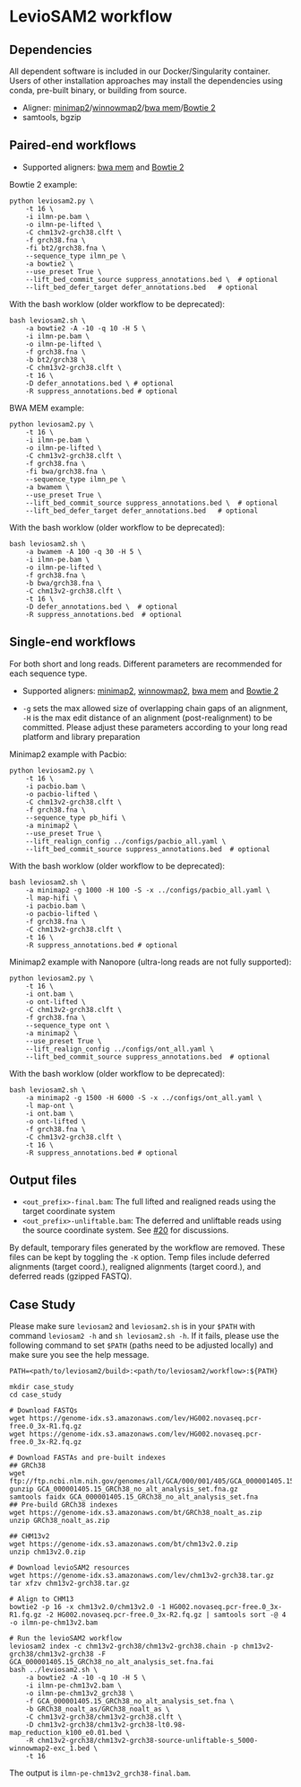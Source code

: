 # LevioSAM2 workflow

## Dependencies

All dependent software is included in our Docker/Singularity container.
Users of other installation approaches may install the dependencies using conda, pre-built binary, or building from source.

- Aligner: [minimap2](https://github.com/lh3/minimap2)/[winnowmap2](https://github.com/marbl/Winnowmap)/[bwa mem](https://github.com/lh3/bwa)/[Bowtie 2](http://bowtie-bio.sourceforge.net/bowtie2/manual.shtml)
- samtools, bgzip

## Paired-end workflows

- Supported aligners: [bwa mem](https://github.com/lh3/bwa) and [Bowtie 2](http://bowtie-bio.sourceforge.net/bowtie2/manual.shtml)

Bowtie 2 example:

```shell
python leviosam2.py \
    -t 16 \
    -i ilmn-pe.bam \
    -o ilmn-pe-lifted \
    -C chm13v2-grch38.clft \
    -f grch38.fna \
    -fi bt2/grch38.fna \
    --sequence_type ilmn_pe \
    -a bowtie2 \
    --use_preset True \
    --lift_bed_commit_source suppress_annotations.bed \  # optional
    --lift_bed_defer_target defer_annotations.bed   # optional
```

With the bash worklow (older workflow to be deprecated):

```shell
bash leviosam2.sh \
    -a bowtie2 -A -10 -q 10 -H 5 \
    -i ilmn-pe.bam \
    -o ilmn-pe-lifted \
    -f grch38.fna \
    -b bt2/grch38 \
    -C chm13v2-grch38.clft \
    -t 16 \
    -D defer_annotations.bed \ # optional
    -R suppress_annotations.bed # optional
```

BWA MEM example:

```shell
python leviosam2.py \
    -t 16 \
    -i ilmn-pe.bam \
    -o ilmn-pe-lifted \
    -C chm13v2-grch38.clft \
    -f grch38.fna \
    -fi bwa/grch38.fna \
    --sequence_type ilmn_pe \
    -a bwamem \
    --use_preset True \
    --lift_bed_commit_source suppress_annotations.bed \  # optional
    --lift_bed_defer_target defer_annotations.bed   # optional
```

With the bash worklow (older workflow to be deprecated):

```shell
bash leviosam2.sh \
    -a bwamem -A 100 -q 30 -H 5 \
    -i ilmn-pe.bam \
    -o ilmn-pe-lifted \
    -f grch38.fna \
    -b bwa/grch38.fna \
    -C chm13v2-grch38.clft \
    -t 16 \
    -D defer_annotations.bed \  # optional
    -R suppress_annotations.bed  # optional
```

## Single-end workflows

For both short and long reads. Different parameters are recommended for each sequence type.

- Supported aligners: [minimap2](https://github.com/lh3/minimap2), [winnowmap2](https://github.com/marbl/Winnowmap),
[bwa mem](https://github.com/lh3/bwa) and [Bowtie 2](http://bowtie-bio.sourceforge.net/bowtie2/manual.shtml) 

- `-g` sets the max allowed size of overlapping chain gaps of an alignment, `-H` is the max edit distance of an alignment (post-realignment) to be committed. Please adjust these parameters according to your long read platform and library preparation

Minimap2 example with Pacbio:

```shell
python leviosam2.py \
    -t 16 \
    -i pacbio.bam \
    -o pacbio-lifted \
    -C chm13v2-grch38.clft \
    -f grch38.fna \
    --sequence_type pb_hifi \
    -a minimap2 \
    --use_preset True \
    --lift_realign_config ../configs/pacbio_all.yaml \
    --lift_bed_commit_source suppress_annotations.bed  # optional
```

With the bash worklow (older workflow to be deprecated):

```shell
bash leviosam2.sh \
    -a minimap2 -g 1000 -H 100 -S -x ../configs/pacbio_all.yaml \
    -l map-hifi \
    -i pacbio.bam \
    -o pacbio-lifted \
    -f grch38.fna \
    -C chm13v2-grch38.clft \
    -t 16 \
    -R suppress_annotations.bed # optional
```

Minimap2 example with Nanopore (ultra-long reads are not fully supported):

```shell
python leviosam2.py \
    -t 16 \
    -i ont.bam \
    -o ont-lifted \
    -C chm13v2-grch38.clft \
    -f grch38.fna \
    --sequence_type ont \
    -a minimap2 \
    --use_preset True \
    --lift_realign_config ../configs/ont_all.yaml \
    --lift_bed_commit_source suppress_annotations.bed  # optional
```

With the bash worklow (older workflow to be deprecated):

```shell
bash leviosam2.sh \
    -a minimap2 -g 1500 -H 6000 -S -x ../configs/ont_all.yaml \
    -l map-ont \
    -i ont.bam \
    -o ont-lifted \
    -f grch38.fna \
    -C chm13v2-grch38.clft \
    -t 16 \
    -R suppress_annotations.bed # optional
```

## Output files

- `<out_prefix>-final.bam`: The full lifted and realigned reads using the target coordinate system
- `<out_prefix>-unliftable.bam`: The deferred and unliftable reads using the source coordinate system. See [#20](https://github.com/milkschen/leviosam2/issues/20) for discussions.

By default, temporary files generated by the workflow are removed. These files can be kept by toggling the `-K` option. Temp files include deferred alignments (target coord.), realigned alignments (target coord.), and deferred reads (gzipped FASTQ).

## Case Study

Please make sure `leviosam2` and `leviosam2.sh` is in your `$PATH` with command `leviosam2 -h` and `sh leviosam2.sh -h`.
If it fails, please use the following command to set `$PATH` (paths need to be adjusted locally) and make sure you see the help message.

```shell
PATH=<path/to/leviosam2/build>:<path/to/leviosam2/workflow>:${PATH}
```

```shell
mkdir case_study
cd case_study

# Download FASTQs
wget https://genome-idx.s3.amazonaws.com/lev/HG002.novaseq.pcr-free.0_3x-R1.fq.gz
wget https://genome-idx.s3.amazonaws.com/lev/HG002.novaseq.pcr-free.0_3x-R2.fq.gz

# Download FASTAs and pre-built indexes
## GRCh38
wget ftp://ftp.ncbi.nlm.nih.gov/genomes/all/GCA/000/001/405/GCA_000001405.15_GRCh38/seqs_for_alignment_pipelines.ucsc_ids/GCA_000001405.15_GRCh38_no_alt_analysis_set.fna.gz
gunzip GCA_000001405.15_GRCh38_no_alt_analysis_set.fna.gz
samtools faidx GCA_000001405.15_GRCh38_no_alt_analysis_set.fna
## Pre-build GRCh38 indexes
wget https://genome-idx.s3.amazonaws.com/bt/GRCh38_noalt_as.zip
unzip GRCh38_noalt_as.zip

## CHM13v2
wget https://genome-idx.s3.amazonaws.com/bt/chm13v2.0.zip
unzip chm13v2.0.zip

# Download levioSAM2 resources
wget https://genome-idx.s3.amazonaws.com/lev/chm13v2-grch38.tar.gz
tar xfzv chm13v2-grch38.tar.gz

# Align to CHM13
bowtie2 -p 16 -x chm13v2.0/chm13v2.0 -1 HG002.novaseq.pcr-free.0_3x-R1.fq.gz -2 HG002.novaseq.pcr-free.0_3x-R2.fq.gz | samtools sort -@ 4 -o ilmn-pe-chm13v2.bam

# Run the levioSAM2 workflow
leviosam2 index -c chm13v2-grch38/chm13v2-grch38.chain -p chm13v2-grch38/chm13v2-grch38 -F GCA_000001405.15_GRCh38_no_alt_analysis_set.fna.fai
bash ../leviosam2.sh \
    -a bowtie2 -A -10 -q 10 -H 5 \
    -i ilmn-pe-chm13v2.bam \
    -o ilmn-pe-chm13v2_grch38 \
    -f GCA_000001405.15_GRCh38_no_alt_analysis_set.fna \
    -b GRCh38_noalt_as/GRCh38_noalt_as \
    -C chm13v2-grch38/chm13v2-grch38.clft \
    -D chm13v2-grch38/chm13v2-grch38-lt0.98-map_reduction_k100_e0.01.bed \
    -R chm13v2-grch38/chm13v2-grch38-source-unliftable-s_5000-winnowmap2-exc_1.bed \
    -t 16
```

The output is `ilmn-pe-chm13v2_grch38-final.bam`.

